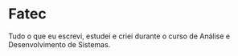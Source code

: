 # Fatec
Tudo o que eu escrevi, estudei e criei durante o curso de Análise e Desenvolvimento de Sistemas.
